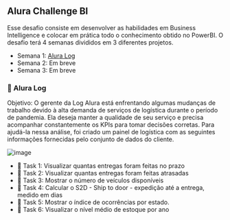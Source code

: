 ## Alura Challenge BI

Esse desafio consiste em desenvolver as habilidades em  Business Intelligence e colocar em prática todo o conhecimento obtido no PowerBI. O desafio terá 4 semanas divididos em 3 diferentes projetos.
 
 * Semana 1: [Alura Log](https://app.powerbi.com/groups/me/reports/3880e7b9-48a3-4eb6-a485-3ba7a5f59a76?ctid=385682ec-c135-4083-8665-894ae6b1014a&pbi_source=linkShare)
 * Semana 2: Em breve
 * Semana 3: Em breve

### :truck: Alura Log
Objetivo: O gerente da Log Alura está enfrentando algumas mudanças de trabalho devido à alta demanda de serviços de logística durante o período de pandemia. Ela deseja manter a qualidade de seu serviço e precisa acompanhar constantemente os KPIs para tomar decisões corretas. Para ajudá-la nessa análise, foi criado um painel de logística com as seguintes informações fornecidas pelo conjunto de dados do cliente.

![image](https://user-images.githubusercontent.com/61653788/133706215-a54765b2-e9c2-4cc3-9e19-6af638f122c0.png)

  * :brain:	 Task 1: Visualizar quantas entregas foram feitas no prazo
  * :brain:	 Task 2: Visualizar quantas entregas foram feitas atrasadas
  * :brain:	 Task 3: Mostrar o número de veículos disponíveis
  * :brain:  Task 4: Calcular o S2D - Ship to door - expedição até a entrega, medido em dias
  * :brain:  Task 5: Mostrar o índice de ocorrências por estado.
  * :brain:  Task 6: Visualizar o nível médio de estoque por ano


